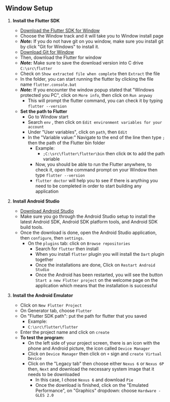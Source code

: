 ## Window Setup
1. **Install the Flutter SDK**
    - [Download the Flutter SDK for Window](https://docs.flutter.dev/get-started/install/windows)
    - Choose the Window track and it will take you to Window install page
    - ***Note:*** If you do not have git on you window, make sure you install git by click "Git for Windows" to install it.
    - [Download Git for Window](https://gitforwindows.org/)
    - Then, download the Flutter for window
    - ***Note:*** Make sure to save the download version into C drive `C:\src\flutter`
    - Check on `Show extracted file when complete` then `Extract` the file
    - In the folder, you can start running the flutter by clicking the file name `flutter.console.bat`
    - ***Note:*** If you encounter the window popup stated that "Windows protected you PC", click on `More info`, then click on `Run anyway`
        - This will prompt the flutter command, you can check it by typing `flutter --version`
    - **Set the path to Flutter**
        - Go to Window start
        - Search `env` , then click on `Edit environment variables for your account`
        - Under "User variables", click on `path`, then `Edit`
        - In the "Variable value:" Navigate to the end of the line then type `;` then the path of the Flutter bin folder
            - Example:
                - `;C:\src\flutter\flutter\bin` then click `OK` to add the path variable
            - Now, you should be able to run the Flutter anywhere, to check it, open the command prompt on your Window then type `flutter --version`
            - `flutter doctor` will help you to see if there is anything you need to be completed in order to start building any application

2. **Install Android Studio**
    - [Download Android Studio](https://developer.android.com/studio/install#windows)
    - Make sure you go through the Android Studio setup to install the latest Android SDK, Android SDK platform tools, and Android SDK build tools.
    - Once the download is done, open the Android Studio application, then `configure`, then `settings`.
        - On the `plugins` tab: click on `Browse repositories`
            - Search for `flutter` then install
            - When you install `flutter` plugin you will install the `Dart` plugin together
            - Once the installations are done, Click on `Restart Android Studio`
            - Once the Android has been restarted, you will see the button `Start a new Flutter project` on the welcome page on the application which means that the installation is successful

3. **Install the Android Emulator**
    - Click on `New Flutter Project`
    - On Generator tab, choose `Flutter`
    - On "Flutter SDK path": put the path for flutter that you saved
        - Example:
        - `C:\src\flutter\flutter`
    - Enter the project name and click on `create`
    - **To test the program:**
        - On the left side of your project screen, there is an icon with the phone and Android picture, the icon called `Device Manager`
        - Click on `Device Manager` then click on `+` sign and `create Virtual Device`
        - Click on the "Legacy tab" then choose either `Nexus 6` or `Nexus 6P` then, `Next` and download the necessary system image that it needs to be downloaded
            - In this case, I chose `Nexus 6` and download `Pie`
            - Once the download is finished, click on the "Emulated Performance", on "Graphics" dropdown: choose `Hardware - GLES 2.0`
